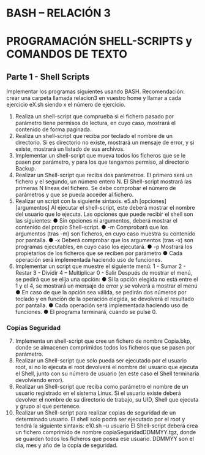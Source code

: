 # BASH – RELACIÓN 3
# PROGRAMACIÓN SHELL-SCRIPTS y COMANDOS DE TEXTO

## Parte 1 - Shell Scripts
Implementar los programas siguientes usando BASH. Recomendación: crear una carpeta llamada
relacion3 en vuestro home y llamar a cada ejercicio eX.sh siendo x el número de ejercicio.
1. Realiza un shell-script que comprueba si el fichero pasado por parámetro tiene permisos de
lectura, en cuyo caso, mostrará el contenido de forma paginada.
2. Realiza un shell-script que reciba por teclado el nombre de un directorio. Si es directorio no
existe, mostrará un mensaje de error, y si existe, mostrará un listado de sus archivos.
3. Implementar un shell-script que mueva todos los ficheros que se le pasen por parámetro, y para
los que tengamos permiso, al directorio Backup.
4. Realizar un Shell-script que reciba dos parámetros. El primero será un fichero y el segundo, un
número entero N. El Shell-script mostrará las primeras N líneas del fichero. Se debe comprobar
el número de parámetros y que se pueda acceder al fichero.
5. Realizar un script con la siguiente sintaxis.
e5.sh [opciones] [argumentos]
Al ejecutar el shell-script, este deberá mostrar el nombre del usuario que lo ejecuta. Las
opciones que puede recibir el shell son las siguientes:
● Sin opciones ni argumentos, deberá mostrar el contenido del propio Shell-script.
● -m Comprobará que los argumentos (tras -m) son ficheros, en cuyo caso muestra su
contenido por pantalla.
● -x Deberá comprobar que los argumentos (tras -x) son programas ejecutables, en cuyo
caso los ejecutará.
● -p Mostrará los propietarios de los ficheros que se reciben por parámetro
● Cada operación será implementada haciendo uso de funciones.
6. Implementar un script que muestre el siguiente menú:
1 - Sumar
2 - Restar
3 - Dividir
4 – Multiplicar
0 - Salir
Después de mostrar el menú, se pedirá que se elija una opción:
● Si la opción elegida no está entre el 1 y el 4, se mostrará un mensaje de error y se
volverá a mostrar el menú
● En caso de que la opción sea válida, se pedirán dos números por teclado y en función de
la operación elegida, se devolverá el resultado por pantalla.
● Cada operación será implementada haciendo uso de funciones.
● El programa terminará, cuando se pulse 0.

### Copias Seguridad
7. Implementa un shell-script que cree un fichero de nombre Copia.bkp, donde se almacenen
comprimidos todos los ficheros que se pasen por parámetro.
8. Realizar un Shell-script que solo pueda ser ejecutado por el usuario root, si no lo ejecuta el root
devolverá el nombre del usuario que ejecuta el Shell, junto con su número de usuario (en este
caso el Shell terminaría devolviendo error).
9. Realizar un Shell-script que reciba como parámetro el nombre de un usuario registrado en el
sistema Linux. Si el usuario existe deberá devolver el nombre de su directorio de trabajo, su UID,
Shell que ejecuta y grupo al que pertenece.
10. Realizar un Shell-script para realizar copias de seguridad de un determinado usuario. El shell
solo podrá ser ejecutado por el root y tendrá la siguiente sintaxis:
e10.sh –u usuario
El Shell-script deberá crea un fichero comprimido de nombre copiaSeguridadDDMMYY.tgz,
donde se guarden todos los ficheros que posea ese usuario. DDMMYY son el día, mes y año de
la copia de seguridad.